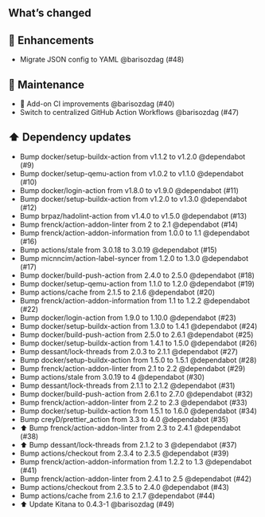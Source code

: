 ## What’s changed

## 🚀 Enhancements

- Migrate JSON config to YAML @barisozdag (#48)

## 🧰 Maintenance

- 🚀 Add-on CI improvements @barisozdag (#40)
- Switch to centralized GitHub Action Workflows @barisozdag (#47)

## ⬆️ Dependency updates

- Bump docker/setup-buildx-action from v1.1.2 to v1.2.0 @dependabot (#9)
- Bump docker/setup-qemu-action from v1.0.2 to v1.1.0 @dependabot (#10)
- Bump docker/login-action from v1.8.0 to v1.9.0 @dependabot (#11)
- Bump docker/setup-buildx-action from v1.2.0 to v1.3.0 @dependabot (#12)
- Bump brpaz/hadolint-action from v1.4.0 to v1.5.0 @dependabot (#13)
- Bump frenck/action-addon-linter from 2 to 2.1 @dependabot (#14)
- Bump frenck/action-addon-information from 1.0.0 to 1.1 @dependabot (#16)
- Bump actions/stale from 3.0.18 to 3.0.19 @dependabot (#15)
- Bump micnncim/action-label-syncer from 1.2.0 to 1.3.0 @dependabot (#17)
- Bump docker/build-push-action from 2.4.0 to 2.5.0 @dependabot (#18)
- Bump docker/setup-qemu-action from 1.1.0 to 1.2.0 @dependabot (#19)
- Bump actions/cache from 2.1.5 to 2.1.6 @dependabot (#20)
- Bump frenck/action-addon-information from 1.1 to 1.2.2 @dependabot (#22)
- Bump docker/login-action from 1.9.0 to 1.10.0 @dependabot (#23)
- Bump docker/setup-buildx-action from 1.3.0 to 1.4.1 @dependabot (#24)
- Bump docker/build-push-action from 2.5.0 to 2.6.1 @dependabot (#25)
- Bump docker/setup-buildx-action from 1.4.1 to 1.5.0 @dependabot (#26)
- Bump dessant/lock-threads from 2.0.3 to 2.1.1 @dependabot (#27)
- Bump docker/setup-buildx-action from 1.5.0 to 1.5.1 @dependabot (#28)
- Bump frenck/action-addon-linter from 2.1 to 2.2 @dependabot (#29)
- Bump actions/stale from 3.0.19 to 4 @dependabot (#30)
- Bump dessant/lock-threads from 2.1.1 to 2.1.2 @dependabot (#31)
- Bump docker/build-push-action from 2.6.1 to 2.7.0 @dependabot (#32)
- Bump frenck/action-addon-linter from 2.2 to 2.3 @dependabot (#33)
- Bump docker/setup-buildx-action from 1.5.1 to 1.6.0 @dependabot (#34)
- Bump creyD/prettier_action from 3.3 to 4.0 @dependabot (#35)
- ⬆️ Bump frenck/action-addon-linter from 2.3 to 2.4.1 @dependabot (#38)
- ⬆️ Bump dessant/lock-threads from 2.1.2 to 3 @dependabot (#37)
- Bump actions/checkout from 2.3.4 to 2.3.5 @dependabot (#39)
- Bump frenck/action-addon-information from 1.2.2 to 1.3 @dependabot (#41)
- Bump frenck/action-addon-linter from 2.4.1 to 2.5 @dependabot (#42)
- Bump actions/checkout from 2.3.5 to 2.4.0 @dependabot (#43)
- Bump actions/cache from 2.1.6 to 2.1.7 @dependabot (#44)
- ⬆️ Update Kitana to 0.4.3-1 @barisozdag (#49)
